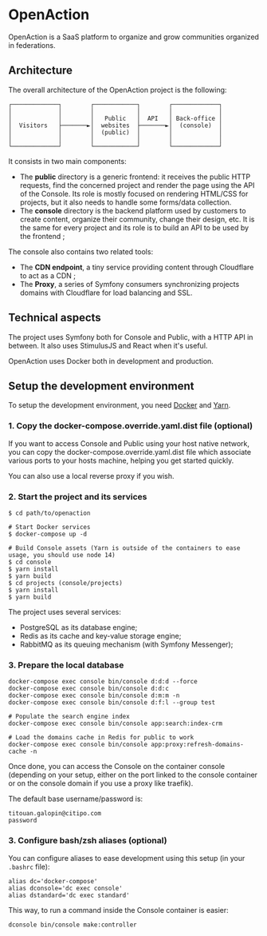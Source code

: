 # OpenAction

OpenAction is a SaaS platform to organize and grow communities organized in federations.

## Architecture

The overall architecture of the OpenAction project is the following:

```
┌─────────────┐        ┌────────────┐        ┌─────────────┐
│             │        │            │        │             │
│             │        │   Public   │  API   │ Back-office │
│  Visitors   ├───────►│  websites  ├───────►│  (console)  │
│             │        │  (public)  │        │             │
│             │        │            │        │             │
└─────────────┘        └────────────┘        └─────────────┘
```

It consists in two main components:

* The **public** directory is a generic frontend: it receives the public HTTP
  requests, find the concerned project and render the page using the API of 
  the Console. Its role is mostly focused on rendering HTML/CSS for projects, 
  but it also needs to handle some forms/data collection.
* The **console** directory is the backend platform used by customers to create 
  content, organize their community, change their design, etc. It is the same for
  every project and its role is to build an API to be used by the frontend ;
  
The console also contains two related tools:

* The **CDN endpoint**, a tiny service providing content through Cloudflare 
  to act as a CDN ;
* The **Proxy**, a series of Symfony consumers synchronizing projects domains
  with Cloudflare for load balancing and SSL.
  
## Technical aspects

The project uses Symfony both for Console and Public, with a HTTP API in between.
It also uses StimulusJS and React when it's useful.

OpenAction uses Docker both in development and production.

## Setup the development environment

To setup the development environment, you need [Docker](https://docs.docker.com/get-docker/) 
and [Yarn](https://classic.yarnpkg.com/en/docs/install).

### 1. Copy the docker-compose.override.yaml.dist file (optional)

If you want to access Console and Public using your host native network,
you can copy the docker-compose.override.yaml.dist file which associate
various ports to your hosts machine, helping you get started quickly.

You can also use a local reverse proxy if you wish.

### 2. Start the project and its services

```
$ cd path/to/openaction

# Start Docker services
$ docker-compose up -d

# Build Console assets (Yarn is outside of the containers to ease usage, you should use node 14)
$ cd console
$ yarn install
$ yarn build
$ cd projects (console/projects)
$ yarn install
$ yarn build
```

The project uses several services:

* PostgreSQL as its database engine;
* Redis as its cache and key-value storage engine;
* RabbitMQ as its queuing mechanism (with Symfony Messenger);

### 3. Prepare the local database

```
docker-compose exec console bin/console d:d:d --force
docker-compose exec console bin/console d:d:c
docker-compose exec console bin/console d:m:m -n
docker-compose exec console bin/console d:f:l --group test

# Populate the search engine index
docker-compose exec console bin/console app:search:index-crm

# Load the domains cache in Redis for public to work
docker-compose exec console bin/console app:proxy:refresh-domains-cache -n
```

Once done, you can access the Console on the container console (depending on your setup, either 
on the port linked to the console container or on the console domain if you use a proxy like traefik).

The default base username/password is:

```
titouan.galopin@citipo.com
password
```

### 3. Configure bash/zsh aliases (optional)

You can configure aliases to ease development using this setup (in your `.bashrc` file):

```
alias dc='docker-compose'
alias dconsole='dc exec console'
alias dstandard='dc exec standard'
```

This way, to run a command inside the Console container is easier:

```
dconsole bin/console make:controller 
```
